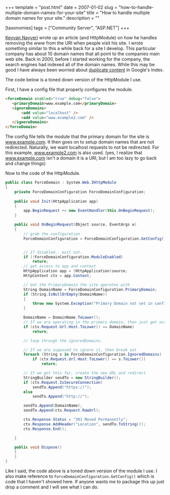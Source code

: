 +++
template = "post.html"
date = 2007-01-02
slug = "how-to-handle-multiple-domain-names-for-your-site"
title = "How to handle multiple domain names for your site."
description = ""

[taxonomies]
tags = ["Community Server", "ASP.NET"]
+++

[Keyvan Nayyeri](http://nayyeri.net/archive/2006/12/22/remove-www-from-urls-in-asp-net.aspx) wrote up an article (and HttpModule) on how he handles removing the *www* from the URI when people visit his site. I wrote something similar to this a while back for a site I develop. This particular company has about 10 domain names that all point to the companies main web site. Back in 2000, before I started working for the company, the search engines had indexed all of the domain names. While this may be good I have always been worried about [duplicate content](http://www.google.com/search?q=site%3Awww.mattcutts.com+%22duplicate+content%22) in Google's Index.

<!-- more -->

The code below is a toned down version of the HttpModule I use.

First, I have a config file that properly configures the module.

```html
<forceDomain enabled="true" debug="false">  
   <primaryDomain>www.example.com</primaryDomain>  
   <ignoreDomains>  
       <add value="localhost" />  
       <add value="www.example2.com" />  
   </ignoreDomains>  
</forceDomain>  
```

The config file tells the module that the primary domain for the site is www.example.com. It then goes on to setup domain names that are not redirected. Naturally, we want localhost requests to not be redirected. For this example, www.example2.com is also used. (yes, I realize that www.example.com isn't a domain it is a URI, but I am too lazy to go back and change things)

Now to the code of the HttpModule.

```c#
public class ForceDomain : System.Web.IHttpModule
{
    private ForceDomainConfiguration ForceDomainConfiguration;
    
    public void Init(HttpApplication app)
    {
        app.BeginRequest += new EventHandler(this.OnBeginRequest);
    }

    public void OnBeginRequest(Object source, EventArgs e)
    {
        // grab the configuration
        ForceDomainConfiguration = ForceDomainConfiguration.GetConfig();


        // If disabled.. exit out.
        if (!ForceDomainConfiguration.ModuleEnabled)
            return;
        // get access to app and context
        HttpApplication app = (HttpApplication)source;
        HttpContext ctx = app.Context;

        // Get the PrimaryDomain the site operates with
        String DomainName = ForceDomainConfiguration.PrimaryDomain;
        if (String.IsNullOrEmpty(DomainName))
        {
            throw new System.Exception("Primary Domain not set in config file. /Config/forceDomain/primaryDomain");
        }

        DomainName = DomainName.ToLower();
        // If we are operating in the primary domain, then just get out of here.
        if (ctx.Request.Url.Host.ToLower() == DomainName)
            return;

        // loop through the ignoredDomains.

        // If we are supposed to ignore it, then break out
        foreach (String s in ForceDomainConfiguration.IgnoredDomains)
            if (ctx.Request.Url.Host.ToLower() == s.ToLower())
                return;

        // If we got this far, create the new URL and redirect
        StringBuilder sendTo = new StringBuilder();
        if (ctx.Request.IsSecureConnection)
            sendTo.Append("https://");
        else
            sendTo.Append("http://");

        sendTo.Append(DomainName);
        sendTo.Append(ctx.Request.RawUrl);

        ctx.Response.Status = "301 Moved Permanently";
        ctx.Response.AddHeader("Location", sendTo.ToString());
        ctx.Response.End();

    }

    public void Dispose()
    { 
    }
}
```

Like I said, the code  above is a toned down version of the module I use. I also make reference to `ForceDomainConfiguration.GetConfig()` which is code that I haven't showed here. If anyone wants me to package this up just drop a comment and I will see what I can do.
